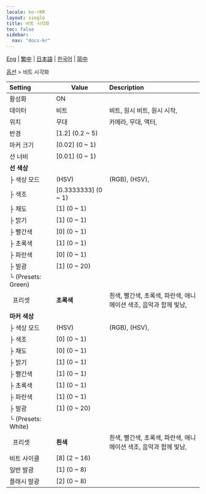 ```yaml
---
locale: ko-rKR
layout: single
title: 비트 시각화
toc: false
sidebar:
  nav: "docs-kr"
---
```

[Eng](/dancexr/menu/2025.4/stage/beats_visualizer) | [繁中](/tw/dancexr/menu/2025.4/stage/beats_visualizer) | [日本語](/jp/dancexr/menu/2025.4/stage/beats_visualizer) | [한국어](/kr/dancexr/menu/2025.4/stage/beats_visualizer) | [简中](/zh/dancexr/menu/2025.4/stage/beats_visualizer)

[옵션](../menu#옵션) > 비트 시각화



| Setting | Value | Description |
| :--- | --- | :--- |
| 활성화 | ON | 
| 데이터 | 비트 | 비트, 원시 비트, 원시 시작, 
| 위치 | 무대 | 카메라, 무대, 액터, 
| 반경 | [1.2] (0.2 ~ 5) | 
| 마커 크기 | [0.02] (0 ~ 1) | 
| 선 너비 | [0.01] (0 ~ 1) | 
| **선 색상** | | 
| ├&nbsp;색상 모드 | (HSV) | (RGB), (HSV), 
| ├&nbsp;색조 | [0.3333333] (0 ~ 1) | 
| ├&nbsp;채도 | [1] (0 ~ 1) | 
| ├&nbsp;밝기 | [1] (0 ~ 1) | 
| ├&nbsp;빨간색 | [0] (0 ~ 1) | 
| ├&nbsp;초록색 | [1] (0 ~ 1) | 
| ├&nbsp;파란색 | [0] (0 ~ 1) | 
| ├&nbsp;발광 | [1] (0 ~ 20) | 
| └&nbsp;(Presets: Green) || 
| &nbsp;&nbsp;프리셋 | **초록색** | 흰색, 빨간색, 초록색, 파란색, 애니메이션 색조, 음악과 함께 빛남,  |
| **마커 색상** | | 
| ├&nbsp;색상 모드 | (HSV) | (RGB), (HSV), 
| ├&nbsp;색조 | [0] (0 ~ 1) | 
| ├&nbsp;채도 | [0] (0 ~ 1) | 
| ├&nbsp;밝기 | [1] (0 ~ 1) | 
| ├&nbsp;빨간색 | [1] (0 ~ 1) | 
| ├&nbsp;초록색 | [1] (0 ~ 1) | 
| ├&nbsp;파란색 | [1] (0 ~ 1) | 
| ├&nbsp;발광 | [1] (0 ~ 20) | 
| └&nbsp;(Presets: White) || 
| &nbsp;&nbsp;프리셋 | **흰색** | 흰색, 빨간색, 초록색, 파란색, 애니메이션 색조, 음악과 함께 빛남,  |
| 비트 사이클 | [8] (2 ~ 16) | 
| 일반 발광 | [1] (0 ~ 8) | 
| 플래시 발광 | [2] (0 ~ 8) | 
